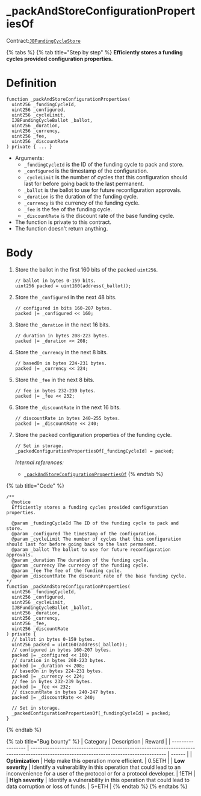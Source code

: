 # \_packAndStoreConfigurationPropertiesOf

Contract:[`JBFundingCycleStore`](../)​

{% tabs %}
{% tab title="Step by step" %}
**Efficiently stores a funding cycles provided configuration properties.**

# Definition

```solidity
function _packAndStoreConfigurationProperties(
  uint256 _fundingCycleId,
  uint256 _configured,
  uint256 _cycleLimit,
  IJBFundingCycleBallot _ballot,
  uint256 _duration,
  uint256 _currency,
  uint256 _fee,
  uint256 _discountRate
) private { ... }
```

* Arguments:
  * `_fundingCycleId` is the ID of the funding cycle to pack and store.
  * `_configured` is the timestamp of the configuration.
  * `_cycleLimit` is the number of cycles that this configuration should last for before going back to the last permanent.
  * `_ballot` is the ballot to use for future reconfiguration approvals.
  * `_duration` is the duration of the funding cycle.
  * `_currency` is the currency of the funding cycle.
  * `_fee` is the fee of the funding cycle.
  * `_discountRate` is the discount rate of the base funding cycle.
* The function is private to this contract.
* The function doesn't return anything.

# Body

1.  Store the ballot in the first 160 bits of the packed `uint256`.

    ```solidity
    // ballot in bytes 0-159 bits.
    uint256 packed = uint160(address(_ballot));
    ```
2.  Store the `_configured` in the next 48 bits.

    ```solidity
    // configured in bits 160-207 bytes.
    packed |= _configured << 160;
    ```
3.  Store the `_duration` in the next 16 bits.

    ```solidity
    // duration in bytes 208-223 bytes.
    packed |= _duration << 208;
    ```
4.  Store the `_currency` in the next 8 bits.

    ```solidity
    // basedOn in bytes 224-231 bytes.
    packed |= _currency << 224;
    ```
5.  Store the `_fee` in the next 8 bits.

    ```solidity
    // fee in bytes 232-239 bytes.
    packed |= _fee << 232;
    ```
6.  Store the `_discountRate` in the next 16 bits.

    ```solidity
    // discountRate in bytes 240-255 bytes.
    packed |= _discountRate << 240;
    ```
7.  Store the packed configuration properties of the funding cycle.

    ```solidity
    // Set in storage.
    _packedConfigurationPropertiesOf[_fundingCycleId] = packed;
    ```

    _Internal references:_

    * [`_packAndStoreConfigurationPropertiesOf`](../properties/\_packedconfigurationpropertiesof.md)
{% endtab %}

{% tab title="Code" %}
```solidity
/**
  @notice 
  Efficiently stores a funding cycles provided configuration properties.

  @param _fundingCycleId The ID of the funding cycle to pack and store.
  @param _configured The timestamp of the configuration.
  @param _cycleLimit The number of cycles that this configuration should last for before going back to the last permanent.
  @param _ballot The ballot to use for future reconfiguration approvals. 
  @param _duration The duration of the funding cycle.
  @param _currency The currency of the funding cycle.
  @param _fee The fee of the funding cycle.
  @param _discountRate The discount rate of the base funding cycle.
*/
function _packAndStoreConfigurationProperties(
  uint256 _fundingCycleId,
  uint256 _configured,
  uint256 _cycleLimit,
  IJBFundingCycleBallot _ballot,
  uint256 _duration,
  uint256 _currency,
  uint256 _fee,
  uint256 _discountRate
) private {
  // ballot in bytes 0-159 bytes.
  uint256 packed = uint160(address(_ballot));
  // configured in bytes 160-207 bytes.
  packed |= _configured << 160;
  // duration in bytes 208-223 bytes.
  packed |= _duration << 208;
  // basedOn in bytes 224-231 bytes.
  packed |= _currency << 224;
  // fee in bytes 232-239 bytes.
  packed |= _fee << 232;
  // discountRate in bytes 240-247 bytes.
  packed |= _discountRate << 240;

  // Set in storage.
  _packedConfigurationPropertiesOf[_fundingCycleId] = packed;
}
```
{% endtab %}

{% tab title="Bug bounty" %}
| Category          | Description                                                                                                                            | Reward |
| ----------------- | -------------------------------------------------------------------------------------------------------------------------------------- | ------ |
| **Optimization**  | Help make this operation more efficient.                                                                                               | 0.5ETH |
| **Low severity**  | Identify a vulnerability in this operation that could lead to an inconvenience for a user of the protocol or for a protocol developer. | 1ETH   |
| **High severity** | Identify a vulnerability in this operation that could lead to data corruption or loss of funds.                                        | 5+ETH  |
{% endtab %}
{% endtabs %}
